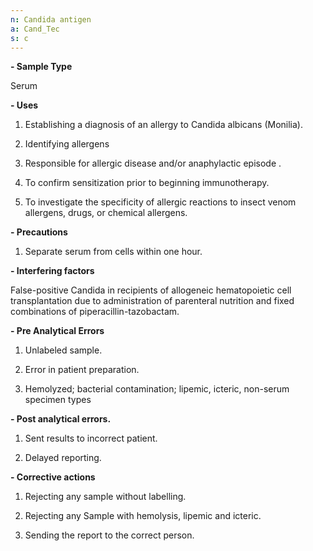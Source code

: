 ```yaml
---
n: Candida antigen
a: Cand_Tec
s: c
---
```


__- Sample Type__

Serum

__-	Uses__

1.	Establishing a diagnosis of an allergy to Candida albicans (Monilia).

2.	Identifying allergens

3.	Responsible for allergic disease and/or anaphylactic episode
.
4.	To confirm sensitization prior to beginning immunotherapy.

5.	To investigate the specificity of allergic reactions to insect venom allergens, drugs, or chemical allergens.

__-	Precautions__

1.	Separate serum from cells within one hour.

__-	Interfering factors__

False-positive Candida in recipients of allogeneic hematopoietic cell transplantation due to administration of parenteral nutrition and fixed combinations of piperacillin-tazobactam.

__-	Pre Analytical Errors__

1.	Unlabeled sample.

2.	Error in patient preparation.

3.	Hemolyzed; bacterial contamination; lipemic, icteric, non-serum specimen types

__-	Post analytical errors.__

1.	Sent results to incorrect patient.

2.	Delayed reporting. 

__-	Corrective actions__

1.	Rejecting any sample without labelling.

2.	Rejecting any Sample with hemolysis, lipemic and icteric.

3.	Sending the report to the correct person.